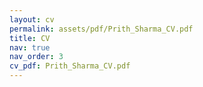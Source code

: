```yaml
---
layout: cv
permalink: assets/pdf/Prith_Sharma_CV.pdf
title: CV
nav: true
nav_order: 3
cv_pdf: Prith_Sharma_CV.pdf
---
```

